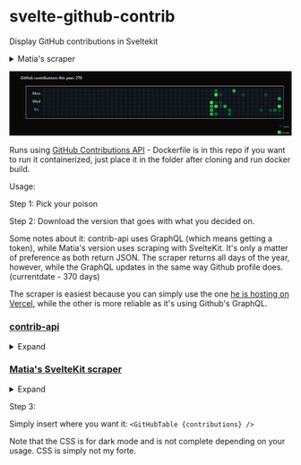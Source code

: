 # svelte-github-contrib
Display GitHub contributions in Sveltekit

<details>
  <summary>Matia's scraper</summary>

![image](https://github.com/cnoid/svelte-github-contrib/blob/4abe1c1c3c0c5991707d8d5e19004466d517a3fe/Screenshot%202023-11-14%20144156.png)

</details>


![image](https://github.com/cnoid/svelte-github-contrib/blob/6f6358db6157362efb4561744e1ce5a9b988b23b/contrib-api.png)

Runs using [GitHub Contributions API](https://github.com/mattcroat/github-contributions-api) - Dockerfile is in this repo if you want to run it containerized, just place it in the folder after cloning and run docker build.


Usage:

Step 1: Pick your poison

Step 2: Download the version that goes with what you decided on.

Some notes about it: contrib-api uses GraphQL (which means getting a token), while Matia's version uses scraping with SvelteKit. It's only a matter of preference as both return JSON. The scraper returns all days of the year, however, while the GraphQL updates in the same way Github profile does. (currentdate - 370 days)

The scraper is easiest because you can simply use the one [he is hosting on Vercel](https://gh-contributions-api.vercel.app/), while the other is more reliable as it's using Github's GraphQL.


### [contrib-api](https://github.com/cnoid/contrib-api)

<details>
  <summary>Expand</summary>

  
  ```js
  <!-- The rest of your header/imports -->
  import GitHubTable from '$lib/GitHubTable.svelte';
  import { onMount } from 'svelte';

  let contributions = [];

  onMount(async () => {
    try {
      const response = await fetch('https://example.com/api/contrib?userName=yourusername');
      if (response.ok) {
        contributions = await response.json();
      } else {
        console.error('Error fetching contributions:', response.status);
      }
    } catch (error) {
      console.error('Network error:', error);
    }
  });
</script>
```

Or, no error logging:

  ```js
  <!-- The rest of your header/imports -->
  import GitHubTable from '$lib/GitHubTable.svelte';
  import { onMount } from 'svelte';

  let contributions = [];

  onMount(async () => {
    try {
      const response = await fetch('https://example.com/api/contrib?userName=yourusername');
      if (response.ok) {
        contributions = await response.json();
      } 
  });
</script>
```
</details>


### [Matia's SvelteKit scraper](https://github.com/mattcroat/github-contributions-api)

<details>
  <summary>Expand</summary>
Insert into your header:
  
```js
<script>
  <!-- The rest of your imports and such -->
  import { onMount } from 'svelte';
  import GitHubTable from '$lib/GitHubTable.svelte';

  let contributions = [];

  onMount(async () => {
    try {
      const response = await fetch('https://example.com/user/year');
      if (response.ok) {
        contributions = await response.json();
      } else {
        console.error('Error fetching contributions:', response.status);
      }
    } catch (error) {
      console.error('Network error:', error);
    }
  });
</script>
```

No error handling:

```js
<script>
  <!-- The rest of your imports and such -->
  import { onMount } from 'svelte';
  import GitHubTable from '$lib/GitHubTable.svelte';

  let contributions = [];

  onMount(async () => {
    const response = await fetch('https://example.com/user/year');
    if (response.ok) {
      contributions = await response.json();
    }
  });
</script>
```
</details>

Step 3:

Simply insert where you want it:
`<GitHubTable {contributions} />`

Note that the CSS is for dark mode and is not complete depending on your usage. CSS is simply not my forte.
